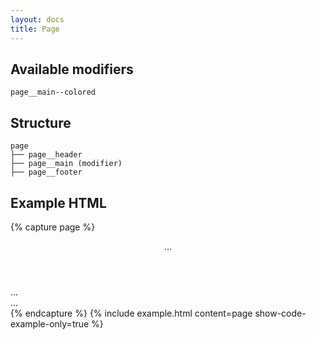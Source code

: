 ```yaml
---
layout: docs
title: Page
---
```


## Available modifiers
```
page__main--colored
```

## Structure
```
page
├── page__header
├── page__main (modifier)
├── page__footer
```

## Example HTML

{% capture page %}
<body class="page">
	<header class="page__header">
		...
	</header>
	<main class="page__main">
		...
	</main>
	<footer class="page__footer">
		...
	</footer>
</body>
{% endcapture %}
{% include example.html
	content=page
	show-code-example-only=true
%}